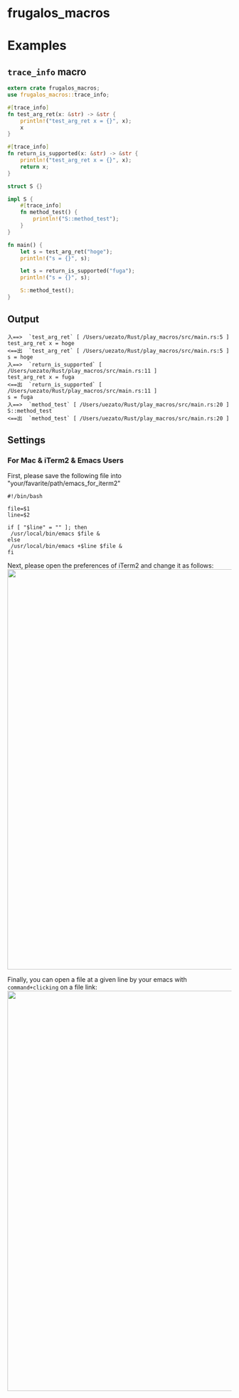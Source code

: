 # frugalos_macros

# Examples
## `trace_info` macro
```rust
extern crate frugalos_macros;
use frugalos_macros::trace_info;

#[trace_info]
fn test_arg_ret(x: &str) -> &str {
    println!("test_arg_ret x = {}", x);
    x
}

#[trace_info]
fn return_is_supported(x: &str) -> &str {
    println!("test_arg_ret x = {}", x);
    return x;
}

struct S {}

impl S {
    #[trace_info]
    fn method_test() {
        println!("S::method_test");
    }
}

fn main() {
    let s = test_arg_ret("hoge");
    println!("s = {}", s);

    let s = return_is_supported("fuga");
    println!("s = {}", s);

    S::method_test();
}
```

## Output
```shell
入==>  `test_arg_ret` [ /Users/uezato/Rust/play_macros/src/main.rs:5 ]
test_arg_ret x = hoge
<==出  `test_arg_ret` [ /Users/uezato/Rust/play_macros/src/main.rs:5 ]
s = hoge
入==>  `return_is_supported` [ /Users/uezato/Rust/play_macros/src/main.rs:11 ]
test_arg_ret x = fuga
<==出  `return_is_supported` [ /Users/uezato/Rust/play_macros/src/main.rs:11 ]
s = fuga
入==>  `method_test` [ /Users/uezato/Rust/play_macros/src/main.rs:20 ]
S::method_test
<==出  `method_test` [ /Users/uezato/Rust/play_macros/src/main.rs:20 ]

```


## Settings
### For Mac & iTerm2 & Emacs Users
First, please save the following file into "your/favarite/path/emacs_for_iterm2"
```shell
#!/bin/bash

file=$1
line=$2

if [ "$line" = "" ]; then
 /usr/local/bin/emacs $file &
else
 /usr/local/bin/emacs +$line $file &
fi
```

Next, please open the preferences of iTerm2 and change it as follows:
<img width="900" src="https://user-images.githubusercontent.com/26326704/48461885-425cbb00-e819-11e8-96e6-2d4e396e88b6.png">

Finally, you can open a file at a given line by your emacs with `command+clicking` on a file link:
<img width="900" src="https://user-images.githubusercontent.com/26326704/48462265-d9764280-e81a-11e8-9914-2d1856c19e52.png">
